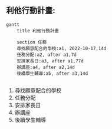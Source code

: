 
## 利他行動計畫:
```mermaid
gantt
    title 利他行動計畫
    
    section 任務
    尋找願意配合的學校:a1, 2022-10-17,14d
    任務分配:a2, after a1,7d
    安排家長日:a3, after a1,77d
    辦講座:a4, after a2,14d
    後續學生輔導:a5, after a3,14d
    
```

1.	尋找願意配合的學校
2.	任務分配
3.	安排家長日
4.	辦講座
5.	後續學生輔導

